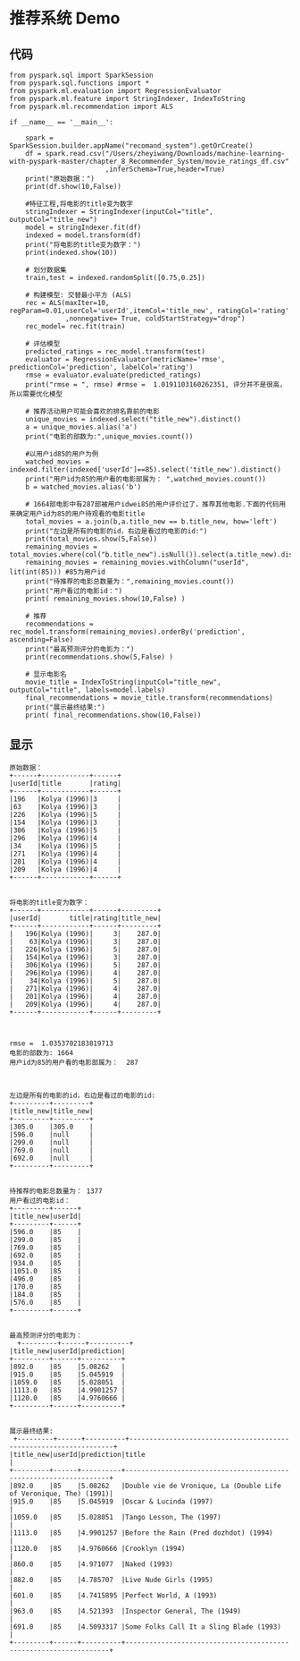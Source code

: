 # 推荐系统 Demo

## 代码

	from pyspark.sql import SparkSession
	from pyspark.sql.functions import *
	from pyspark.ml.evaluation import RegressionEvaluator
	from pyspark.ml.feature import StringIndexer, IndexToString
	from pyspark.ml.recommendation import ALS
	
	if __name__ == '__main__':
	
	    spark = SparkSession.builder.appName("recomand_system").getOrCreate()
	    df = spark.read.csv("/Users/zheyiwang/Downloads/machine-learning-with-pyspark-master/chapter_8_Recommender_System/movie_ratings_df.csv"
	                        ,inferSchema=True,header=True)
	    print("原始数据：")
	    print(df.show(10,False))
	
	    #特征工程,将电影的title变为数字
	    stringIndexer = StringIndexer(inputCol="title", outputCol="title_new")
	    model = stringIndexer.fit(df)
	    indexed = model.transform(df)
	    print("将电影的title变为数字：")
	    print(indexed.show(10))
	
	    # 划分数据集
	    train,test = indexed.randomSplit([0.75,0.25])
	
	    # 构建模型: 交替最小平方 (ALS)
	    rec = ALS(maxIter=10, regParam=0.01,userCol='userId',itemCol='title_new', ratingCol='rating'
	              ,nonnegative= True, coldStartStrategy="drop")
	    rec_model= rec.fit(train)
	
	    # 评估模型
	    predicted_ratings = rec_model.transform(test)
	    evaluator = RegressionEvaluator(metricName='rmse', predictionCol='prediction', labelCol='rating')
	    rmse = evaluator.evaluate(predicted_ratings)
	    print("rmse = ", rmse) #rmse =  1.0191103160262351, 评分并不是很高，所以需要优化模型
	
	    # 推荐活动用户可能会喜欢的排名靠前的电影
	    unique_movies = indexed.select("title_new").distinct()
	    a = unique_movies.alias('a')
	    print("电影的部数为:",unique_movies.count())
	
	    #以用户id85的用户为例
	    watched_movies = indexed.filter(indexed['userId']==85).select('title_new').distinct()
	    print("用户id为85的用户看的电影部属为： ",watched_movies.count())
	    b = watched_movies.alias('b')
	
	    # 1664部电影中有287部被用户idwei85的用户评价过了，推荐其他电影.下面的代码用来确定用户id为85的用户待观看的电影title
	    total_movies = a.join(b,a.title_new == b.title_new, how='left')
	    print("左边是所有的电影的id，右边是看过的电影的id:")
	    print(total_movies.show(5,False))
	    remaining_movies = total_movies.where(col("b.title_new").isNull()).select(a.title_new).distinct()
	    remaining_movies = remaining_movies.withColumn("userId", lit(int(85))) #85为用户id
	    print("待推荐的电影总数量为：",remaining_movies.count())
	    print("用户看过的电影id：")
	    print( remaining_movies.show(10,False) )
	
	    # 推荐
	    recommendations = rec_model.transform(remaining_movies).orderBy('prediction', ascending=False)
	    print("最高预测评分的电影为：")
	    print(recommendations.show(5,False) )
	
	    # 显示电影名
	    movie_title = IndexToString(inputCol="title_new", outputCol="title", labels=model.labels)
	    final_recommendations = movie_title.transform(recommendations)
	    print("展示最终结果:")
	    print( final_recommendations.show(10,False))
	    

## 显示

	原始数据：
	+------+------------+------+
	|userId|title       |rating|
	+------+------------+------+
	|196   |Kolya (1996)|3     |
	|63    |Kolya (1996)|3     |
	|226   |Kolya (1996)|5     |
	|154   |Kolya (1996)|3     |
	|306   |Kolya (1996)|5     |
	|296   |Kolya (1996)|4     |
	|34    |Kolya (1996)|5     |
	|271   |Kolya (1996)|4     |
	|201   |Kolya (1996)|4     |
	|209   |Kolya (1996)|4     |
	+------+------------+------+
	
	
	将电影的title变为数字：
	+------+------------+------+---------+
	|userId|       title|rating|title_new|
	+------+------------+------+---------+
	|   196|Kolya (1996)|     3|    287.0|
	|    63|Kolya (1996)|     3|    287.0|
	|   226|Kolya (1996)|     5|    287.0|
	|   154|Kolya (1996)|     3|    287.0|
	|   306|Kolya (1996)|     5|    287.0|
	|   296|Kolya (1996)|     4|    287.0|
	|    34|Kolya (1996)|     5|    287.0|
	|   271|Kolya (1996)|     4|    287.0|
	|   201|Kolya (1996)|     4|    287.0|
	|   209|Kolya (1996)|     4|    287.0|
	+------+------------+------+---------+
	
	
	
	rmse =  1.0353702183819713
	电影的部数为: 1664
	用户id为85的用户看的电影部属为：  287
	
	
	
	左边是所有的电影的id，右边是看过的电影的id:
	+---------+---------+
	|title_new|title_new|
	+---------+---------+
	|305.0    |305.0    |
	|596.0    |null     |
	|299.0    |null     |
	|769.0    |null     |
	|692.0    |null     |
	+---------+---------+
	
	
	待推荐的电影总数量为： 1377
	用户看过的电影id：
	+---------+------+
	|title_new|userId|
	+---------+------+
	|596.0    |85    |
	|299.0    |85    |
	|769.0    |85    |
	|692.0    |85    |
	|934.0    |85    |
	|1051.0   |85    |
	|496.0    |85    |
	|170.0    |85    |
	|184.0    |85    |
	|576.0    |85    |
	+---------+------+
	
	
	最高预测评分的电影为：
      +---------+------+----------+
	|title_new|userId|prediction|
	+---------+------+----------+
	|892.0    |85    |5.08262   |
	|915.0    |85    |5.045919  |
	|1059.0   |85    |5.028051  |
	|1113.0   |85    |4.9901257 |
	|1120.0   |85    |4.9760666 |
	+---------+------+----------+
	
	
	展示最终结果:
	 +---------+------+----------+------------------------------------------------------------------+
	|title_new|userId|prediction|title                                                             |
	+---------+------+----------+------------------------------------------------------------------+
	|892.0    |85    |5.08262   |Double vie de Vronique, La (Double Life of Veronique, The) (1991)|
	|915.0    |85    |5.045919  |Oscar & Lucinda (1997)                                            |
	|1059.0   |85    |5.028051  |Tango Lesson, The (1997)                                          |
	|1113.0   |85    |4.9901257 |Before the Rain (Pred dozhdot) (1994)                             |
	|1120.0   |85    |4.9760666 |Crooklyn (1994)                                                   |
	|860.0    |85    |4.971077  |Naked (1993)                                                      |
	|882.0    |85    |4.785707  |Live Nude Girls (1995)                                            |
	|601.0    |85    |4.7415895 |Perfect World, A (1993)                                           |
	|963.0    |85    |4.521393  |Inspector General, The (1949)                                     |
	|691.0    |85    |4.5093317 |Some Folks Call It a Sling Blade (1993)                           |
	+---------+------+----------+------------------------------------------------------------------+